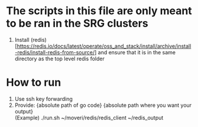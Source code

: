 # The scripts in this file are only meant to be ran in the SRG clusters

1. Install (redis)[https://redis.io/docs/latest/operate/oss_and_stack/install/archive/install-redis/install-redis-from-source/] and ensure that it is in the same directory as the top level redis folder

# How to run
1. Use ssh key forwarding 
2. Provide: {absolute path of go code} {absolute path where you want your output} \
(Example) ./run.sh ~/moveri/redis/redis_client ~/redis_output


